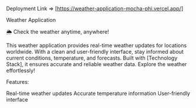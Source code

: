Deployment Link => [https://weather-application-mocha-phi.vercel.app/]

Weather Application

🌦️ Check the weather anytime, anywhere!

This weather application provides real-time weather updates for locations worldwide. With a clean and user-friendly interface, stay informed about current conditions, temperature, and forecasts. Built with [Technology Stack], it ensures accurate and reliable weather data. Explore the weather effortlessly!

Features:

Real-time weather updates
Accurate temperature information
User-friendly interface
